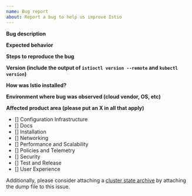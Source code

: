 ```yaml
---
name: Bug report
about: Report a bug to help us improve Istio
---
```


**Bug description**

**Expected behavior**

**Steps to reproduce the bug**

**Version (include the output of `istioctl version --remote` and `kubectl version`)**

**How was Istio installed?**

**Environment where bug was observed (cloud vendor, OS, etc)**

**Affected product area (please put an X in all that apply)**

- [] Configuration Infrastructure
- [] Docs
- [] Installation
- [] Networking
- [] Performance and Scalability
- [] Policies and Telemetry
- [] Security
- [] Test and Release
- [] User Experience

Additionally, please consider attaching a [cluster state archive](http://istio.io/help/bugs/#generating-a-cluster-state-archive) by attaching
the dump file to this issue.

